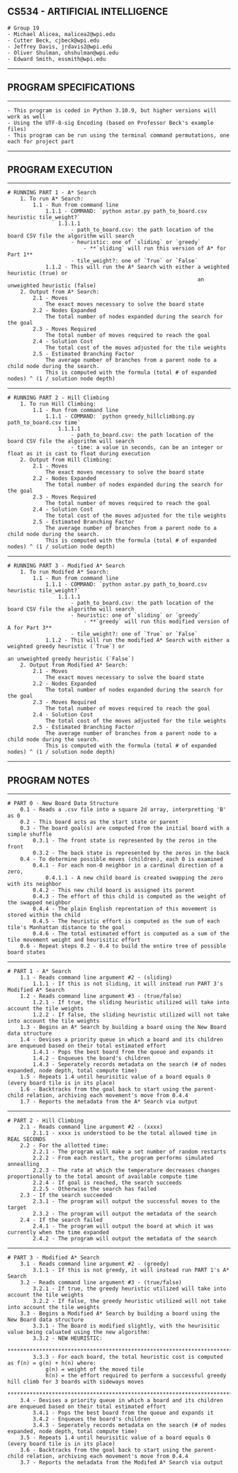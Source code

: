 ## CS534 - ARTIFICIAL INTELLIGENCE
    # Group 19
    - Michael Alicea, malicea2@wpi.edu
    - Cutter Beck, cjbeck@wpi.edu
    - Jeffrey Davis, jrdavis2@wpi.edu
    - Oliver Shulman, ohshulman@wpi.edu
    - Edward Smith, essmith@wpi.edu

-------------------------------------------------------------------------------------------------------------------------------------
## PROGRAM SPECIFICATIONS
-------------------------------------------------------------------------------------------------------------------------------------
    - This program is coded in Python 3.10.9, but higher versions will work as well
    - Using the UTF-8-sig Encoding (based on Professor Beck's example files)
    - This program can be run using the terminal command permutations, one each for project part
-------------------------------------------------------------------------------------------------------------------------------------
## PROGRAM EXECUTION
------------------------------------------------------------------------------------------------------------------------------------- 
    # RUNNING PART 1 - A* Search
        1. To run A* Search:
            1.1 - Run from command line
                1.1.1 - COMMAND: `python astar.py path_to_board.csv heuristic tile_weight?`
                    1.1.1.1
                        - path_to_board.csv: the path location of the board CSV file the algorithm will search
                        - heuristic: one of `sliding` or `greedy`
                            - **`sliding` will run this version of A* for Part 1**
                        - tile_weight?: one of `True` or `False`
                1.1.2 - This will run the A* Search with either a weighted heuristic (true) or 
                                                                an unweighted heuristic (false)
        2. Output from A* Search:
            2.1 - Moves
                The exact moves necessary to solve the board state
            2.2 - Nodes Expanded
                The total number of nodes expanded during the search for the goal
            2.3 - Moves Required
                The total number of moves required to reach the goal
            2.4 - Solution Cost
                The total cost of the moves adjusted for the tile weights
            2.5 - Estimated Branching Factor
                The average number of branches from a parent node to a child node during the search.
                This is computed with the formula (total # of expanded nodes) ^ (1 / solution node depth)
-------------------------------------------------------------------------------------------------------------------------------------
    # RUNNING PART 2 - Hill Climbing
        1. To run Hill Climbing:
            1.1 - Run from command line
                1.1.1 - COMMAND: `python greedy_hillclimbing.py path_to_board.csv time`
                    1.1.1.1
                        - path_to_board.csv: the path location of the board CSV file the algorithm will search
                        - time: a value in seconds, can be an integer or float as it is cast to float during execution
        2. Output from Hill Climbing:
            2.1 - Moves
                The exact moves necessary to solve the board state
            2.2 - Nodes Expanded
                The total number of nodes expanded during the search for the goal
            2.3 - Moves Required
                The total number of moves required to reach the goal
            2.4 - Solution Cost
                The total cost of the moves adjusted for the tile weights
            2.5 - Estimated Branching Factor
                The average number of branches from a parent node to a child node during the search.
                This is computed with the formula (total # of expanded nodes) ^ (1 / solution node depth)
-------------------------------------------------------------------------------------------------------------------------------------
    # RUNNING PART 3 - Modified A* Search
        1. To run Modifed A* Search:
            1.1 - Run from command line
                1.1.1 - COMMAND: `python astar.py path_to_board.csv heuristic tile_weight?`
                    1.1.1.1
                        - path_to_board.csv: the path location of the board CSV file the algorithm will search
                        - heuristic: one of `sliding` or `greedy`
                            - **`greedy` will run this modified version of A for Part 3**
                        - tile_weight?: one of `True` or `False`
                1.1.2 - This will run the modified A* Search with either a weighted greedy heuristic (`True`) or 
                                                                         an unweighted greedy heuristic (`False`)
        2. Output from Modified A* Search:
            2.1 - Moves
                The exact moves necessary to solve the board state
            2.2 - Nodes Expanded
                The total number of nodes expanded during the search for the goal
            2.3 - Moves Required
                The total number of moves required to reach the goal
            2.4 - Solution Cost
                The total cost of the moves adjusted for the tile weights
            2.5 - Estimated Branching Factor
                The average number of branches from a parent node to a child node during the search.
                This is computed with the formula (total # of expanded nodes) ^ (1 / solution node depth)
-------------------------------------------------------------------------------------------------------------------------------------
## PROGRAM NOTES
-------------------------------------------------------------------------------------------------------------------------------------    
    # PART 0 - New Board Data Structure
        0.1 - Reads a .csv file into a square 2d array, interpretting 'B' as 0
        0.2 - This board acts as the start state or parent
        0.3 - The board goal(s) are computed from the initial board with a simple shuffle
            0.3.1 - The front state is represented by the zeros in the front
            0.3.2 - The back state is represented by the zeros in the back
        0.4 - To determine possible moves (children), each 0 is examined
            0.4.1 - For each non-0 neighbor in a cardinal direction of a zero, 
                0.4.1.1 - A new child board is created swapping the zero with its neighbor
            0.4.2 - This new child board is assigned its parent
            0.4.3 - The effort of this child is computed as the weight of the swapped neighbor
    	    0.4.4 - The plain English reprentation of this movement is stored within the child
            0.4.5 - The heuristic effort is computed as the sum of each tile's Manhattan distance to the goal
            0.4.6 - The total estimated effort is computed as a sum of the tile movement weight and heurisitic effort
        0.6 - Repeat steps 0.2 - 0.4 to build the entire tree of possible board states

-------------------------------------------------------------------------------------------------------------------------------------    
    # PART 1 - A* Search
        1.1 - Reads command line argument #2 - (sliding)
            1.1.1 - If this is not sliding, it will instead run PART 3's Modified A* Search
        1.2 - Reads command line argument #3 - (true/false) 
            1.2.1 - If true, the sliding heuristic utilized will take into account the tile weights
            1.2.2 - If false, the sliding heuristic utilized will not take into account the tile weights 
        1.3 - Begins an A* Search by building a board using the New Board data structure
        1.4 - Devises a priority queue in which a board and its children are enqueued based on their total estimated effort
            1.4.1 - Pops the best board from the queue and expands it
            1.4.2 - Enqueues the board's children
            1.4.3 - Seperately records metadata on the search (# of nodes expanded, node depth, total compute time)
        1.5 - Repeats 1.4 until heurisitic value of a board equals 0 (every board tile is in its place)
	    1.6 - Backtracks from the goal back to start using the parent-child relation, archiving each movement's move from 0.4.4
        1.7 - Reports the metadata from the A* Search via output

-------------------------------------------------------------------------------------------------------------------------------------
    # PART 2 - Hill Climbing
        2.1 - Reads command line argument #2 - (xxxx)  
            2.1.1 - xxxx is understood to be the total allowed time in REAL SECONDS
        2.2 - For the allotted time:
            2.2.1 - The program will make a set number of random restarts
            2.2.2 - From each restart, the program performs simulated annealling 
            2.2.3 - The rate at which the temperature decreases changes proportionally to the total amount of available compute time
            2.2.4 - If goal is reached, the search succeeds
            2.2.5 - Otherwise the search has failed
        2.3 - If the search succeeded
            2.3.1 - The program will output the successful moves to the target
            2.3.2 - The program will output the metadata of the search
        2.4 - If the search failed 
            2.4.1 - The program will output the board at which it was currently when the time expanded
            2.4.2 - The program will output the metadata of the search

-------------------------------------------------------------------------------------------------------------------------------------
    # PART 3 - Modified A* Search
        3.1 - Reads command line argument #2 - (greedy)
            3.1.1 - If this is not greedy, it will instead run PART 1's A* Search
        3.2 - Reads command line argument #3 - (true/false) 
            3.2.1 - If true, the greedy heuristic utilized will take into account the tile weights
            3.2.2 - If false, the greedy heuristic utilized will not take into account the tile weights 
        3.3 - Begins a Modified A* Search by building a board using the New Board data structure
            3.3.1 - The Board is modified slightly, with the heurisitic value being caluated using the new algorithm:
            3.3.2 - NEW HEURISTIC:
            *************************************************************************************************
            3.3.3 - For each board, the total heuristic cost is computed as f(n) = g(n) + h(n) where:
                g(n) = weight of the moved tile
                h(n) = the effort required to perform a successful greedy hill climb for 3 boards with sideways moves
            *************************************************************************************************
        3.4 - Devises a priority queue in which a board and its children are enqueued based on their total estimated effort
            3.4.1 - Pops the best board from the queue and expands it
            3.4.2 - Enqueues the board's children
            3.4.3 - Seperately records metadata on the search (# of nodes expanded, node depth, total compute time)
        3.5 - Repeats 1.4 until heurisitic value of a board equals 0 (every board tile is in its place)
	    3.6 - Backtracks from the goal back to start using the parent-child relation, archiving each movement's move from 0.4.4
        3.7 - Reports the metadata from the Modifed A* Search via output
